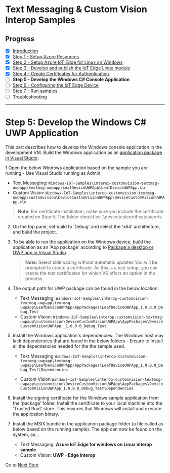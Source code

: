 # Text Messaging & Custom Vision Interop Samples
## Progress

- [x] [Introduction](../README.md)  
- [x] [Step 1 - Setup Azure Resources](./Setup%20Azure%20Resources.MD)
- [x] [Step 2 - Setup Azure IoT Edge for Linux on Windows](./Setup%20Azure%20IoT%20Edge%20for%20Linux%20on%20Windows.MD)  
- [x] [Step 3 - Develop and publish the IoT Edge Linux module](./Develop%20and%20publish%20the%20IoT%20edge%20Linux%20module.MD)  
- [x] [Step 4 - Create Certificates for Authentication](./Create%20Certificates%20for%20Authentication.MD)  
- [ ] **Step 5 - Develop the Windows C# Console Application**  
- [ ] [Step 6 - Configuring the IoT Edge Device](./Configuring%20the%20IoT%20Edge%20Device.MD)  
- [ ] [Step 7 - Run samples](./Run%20samples.MD)  
- [ ] [Troubleshooting](./Troubleshooting.MD) 
---
# Step 5: Develop the Windows C# UWP Application
This part describes how to develop the Windows console application in the development VM. Build the Windows application as an [application package in Visual Studio](https://docs.microsoft.com/windows/msix/package/packaging-uwp-apps):

1 Open the below Windows application based on the sample you are running - Use Visual Studio running as Admin.
   - Text Messaging: `Windows-IoT-Samples\interop-customvision-textmsg-uwpapp\textmsg-uwpapp\LeafDeviceUWPApp\LeafDeviceUWPApp.sln`
   - Custom Vision: `Windows-IoT-Samples\interop-customvision-textmsg-uwpapp\customvision\DeviceCustomVisionUWPApp\DeviceCustomVisionUWPApp.sln`

   > **Note:**
   > For certificate installation, make sure you include the certificate created on Step 5. The folder should be .\devicetestcertificates\certs

2. On the top pane, set build to 'Debug' and select the 'x64' architecture, and build the project.

3. To be able to run the application on the Windows device, build the application as an 'App package' according to [Package a desktop or UWP app in Visual Studio](https://docs.microsoft.com/windows/msix/package/packaging-uwp-apps).

   > **Note:**
   > Select sideloading without automatic updates
   > You will be prompted to create a certificate. As this is a test setup, you can create the test certificates for which VS offers an option in the process

4. The output path for UWP package can be found in the below location.
   - Text Messaging: `Windows-IoT-Samples\interop-customvision-textmsg-uwpapp\textmsg-uwpapp\LeafDeviceUWPApp\AppPackages\LeafDeviceUWPApp_1.0.0.0_Debug_Test`
   - Custom Vision: `Windows-IoT-Samples\interop-customvision-textmsg-uwpapp\customvision\DeviceCustomVisionUWPApp\AppPackages\DeviceCustomVisionUWPApp _1.0.0.0_Debug_Test`

5. Install the Windows application's dependencies. The Windows host may lack dependencies that are found in the below folders - Ensure to install all the dependencies needed for the the sample used.

   - Text Messaging
   `Windows-IoT-Samples\interop-customvision-textmsg-uwpapp\textmsg-uwpapp\LeafDeviceUWPApp\AppPackages\LeafDeviceUWPApp_1.0.0.0_Debug_Test\Dependencies`

   - Custom Vision
   `Windows-IoT-Samples\interop-customvision-textmsg-uwpapp\customvision\DeviceCustomVisionUWPApp\AppPackages\DeviceCustomVisionUWPApp_1.0.0.0_Debug_Test\Dependencies`

6. Install the signing certificate for the Windows sample application from the 'package' folder. Install the certificate to your local machine into the 'Trusted Root' store. This ensures that Windows will install and execute the application binary.

7. Install the MSIX bundle in the application package folder (a file called as below based on the running sample). The app can now be found on the system, as...
   - Text Messaging: **Azure IoT Edge for windows on Linux interop sample**
   - Custom Vision:  **UWP - Edge interop**


Go to [Next Step](./Configuring%20the%20IoT%20Edge%20Device.MD)  
